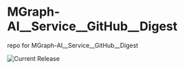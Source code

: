 # MGraph-AI__Service__GitHub__Digest
repo for MGraph-AI__Service__GitHub__Digest

![Current Release](https://img.shields.io/badge/release-v1.0.9-blue)